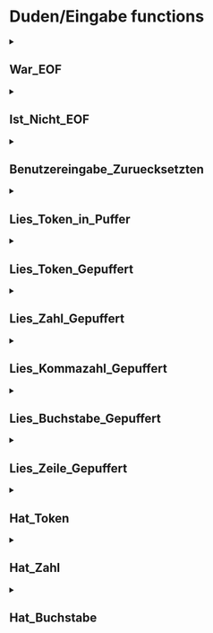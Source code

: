 # Duden/Eingabe functions
<details>
<summary><h2>War_EOF</h2></summary>
<ul>
<pre>
Gibt wahr zurück wenn ein EOF Zeichen gelesen wurde.
</pre>
</li>
	<li>Return type: <code>Boolean</code></li>
</ul>

<h3>Aliases</h3>
<ol>
	<li><code>&#34;die Benutzereingabe zu Ende gewesen ist&#34;</code></li>
</ol>

<h3>Implementation</h3>
<pre class="language-ddp" tabindex="0">
<code class="language-ddp">
Gib war_eof zurück.

</code>
</pre>
</details>

<details>
<summary><h2>Ist_Nicht_EOF</h2></summary>
<ul>
<pre>
Gibt wahr zurück wenn noch kein EOF Zeichen gelesen wurde.
</pre>
</li>
	<li>Return type: <code>Boolean</code></li>
</ul>

<h3>Aliases</h3>
<ol>
	<li><code>&#34;die Benutzereingabe nicht vorbei ist&#34;</code></li>
</ol>

<h3>Implementation</h3>
<pre class="language-ddp" tabindex="0">
<code class="language-ddp">
Gib nicht war_eof zurück.

</code>
</pre>
</details>

<details>
<summary><h2>Benutzereingabe_Zuruecksetzten</h2></summary>
<ul>
<pre>
Setzt die interne war_eof variable auf falsch.
</pre>
</li>
	<li>Return type: <code>nichts</code></li>
</ul>

<h3>Aliases</h3>
<ol>
	<li><code>&#34;setzte die Benutzereingabe zurück&#34;</code></li>
	<li><code>&#34;Setzte die Benutzereingabe zurück&#34;</code></li>
</ol>

<h3>Implementation</h3>
<pre class="language-ddp" tabindex="0">
<code class="language-ddp">
war_eof ist falsch.

</code>
</pre>
</details>

<details>
<summary><h2>Lies_Token_in_Puffer</h2></summary>
<ul>
<pre>
Liest eine einzelne Eingabe in Eingabe_Puffer.

Dabei werden vorrangehende Leerzeichen ignoriert
und ein einzelnes darrauffolgendes Leerzeichen in
Gepufferter_Buchstabe gespeichert
</pre>
</li>
	<li>Return type: <code>Text</code></li>
</ul>

<h3>Aliases</h3>
<ol>
	<li><code>&#34;die nächste Eingabe&#34;</code></li>
	<li><code>&#34;die naechste Eingabe&#34;</code></li>
</ol>

<h3>Implementation</h3>
<pre class="language-ddp" tabindex="0">
<code class="language-ddp">
[vorangehende Leerstellen überspringen]
Speichere das nächste Zeichen aus der Standardeingabe in Gepufferter_Buchstabe.
Solange Gepufferter_Buchstabe ein Leerzeichen ist oder Gepufferter_Buchstabe ein Kontrollzeichen ist, mache:
	Wenn die Benutzereingabe zu Ende gewesen ist, gib "" zurück.
	Speichere das nächste Zeichen aus der Standardeingabe in Gepufferter_Buchstabe.

[Text bis Leerstelle Lesen]
Der Text token ist "".
Solange nicht (Gepufferter_Buchstabe ein Leerzeichen ist oder Gepufferter_Buchstabe ein Kontrollzeichen ist), mache:
	Speichere token verkettet mit Gepufferter_Buchstabe in token.
	Speichere das nächste Zeichen aus der Standardeingabe in Gepufferter_Buchstabe.

Gib token zurück.

</code>
</pre>
</details>

<details>
<summary><h2>Lies_Token_Gepuffert</h2></summary>
<ul>
<pre>
Wenn Eingabe_Puffer eine Eingabe enthält
wird diese zurückgegeben und Eingabe_Puffer geleert.
Ansonsten wird die nächste Eingabe direkt zurückgegeben.
</pre>
</li>
	<li>Return type: <code>Text</code></li>
</ul>

<h3>Aliases</h3>
<ol>
	<li><code>&#34;der nächste Text&#34;</code></li>
	<li><code>&#34;den nächsten Text&#34;</code></li>
	<li><code>&#34;der naechste Text&#34;</code></li>
	<li><code>&#34;den naechsten Text&#34;</code></li>
</ol>

<h3>Implementation</h3>
<pre class="language-ddp" tabindex="0">
<code class="language-ddp">
Wenn die Länge von Eingabe_Puffer größer als 0 ist, dann:
	Der Text Rückgabe ist Eingabe_Puffer.
	Eingabe_Puffer ist "".
	Gib Rückgabe zurück.

Wenn die Benutzereingabe nicht vorbei ist, gib die nächste Eingabe zurück.
Gib "" zurück.

</code>
</pre>
</details>

<details>
<summary><h2>Lies_Zahl_Gepuffert</h2></summary>
<ul>
<pre>
Lies_Token_Gepuffert als Zahl.

Vorher sollte Hat_Zahl überprüft werden.
</pre>
</li>
	<li>Return type: <code>Zahl</code></li>
</ul>

<h3>Aliases</h3>
<ol>
	<li><code>&#34;die nächste Zahl&#34;</code></li>
	<li><code>&#34;die naechste Zahl&#34;</code></li>
</ol>

<h3>Implementation</h3>
<pre class="language-ddp" tabindex="0">
<code class="language-ddp">
Gib den nächsten Text als Zahl zurück.

</code>
</pre>
</details>

<details>
<summary><h2>Lies_Kommazahl_Gepuffert</h2></summary>
<ul>
<pre>
Lies_Token_Gepuffert als Kommazahl.

Vorher sollte Hat_Zahl überprüft werden.
</pre>
</li>
	<li>Return type: <code>Kommazahl</code></li>
</ul>

<h3>Aliases</h3>
<ol>
	<li><code>&#34;die nächste Kommazahl&#34;</code></li>
	<li><code>&#34;die naechste Kommazahl&#34;</code></li>
</ol>

<h3>Implementation</h3>
<pre class="language-ddp" tabindex="0">
<code class="language-ddp">
Gib den nächsten Text als Kommazahl zurück.

</code>
</pre>
</details>

<details>
<summary><h2>Lies_Buchstabe_Gepuffert</h2></summary>
<ul>
<pre>
Wenn Eingabe_Puffer eine Eingabe enthält wird
der erste Buchstabe davon zurückgegeben und Eingabe_Puffer
entsprechend angepasst.

Wenn Gepufferter_Buchstabe einen Buchstaben enthält wird dieser
zurückgeben und Gepufferter_Buchstabe auf 0 gesetzt.

Ansonsten wird das nächste Zeichen direkt gelesen.
</pre>
</li>
	<li>Return type: <code>Buchstabe</code></li>
</ul>

<h3>Aliases</h3>
<ol>
	<li><code>&#34;der nächste Buchstabe&#34;</code></li>
	<li><code>&#34;der naechste Buchstabe&#34;</code></li>
	<li><code>&#34;den nächsten Buchstaben&#34;</code></li>
	<li><code>&#34;den naechsten Buchstaben&#34;</code></li>
</ol>

<h3>Implementation</h3>
<pre class="language-ddp" tabindex="0">
<code class="language-ddp">
Wenn die Länge von Eingabe_Puffer ungleich 0 ist, dann:
	Der Buchstabe Rückgabe ist Eingabe_Puffer an der Stelle 1.
	Speichere Eingabe_Puffer von 2 bis (die Länge von Eingabe_Puffer) in Eingabe_Puffer.
	Gib Rückgabe zurück.

Wenn Gepufferter_Buchstabe als Zahl ungleich 0 ist, dann:
	Der Buchstabe Rückgabe ist Gepufferter_Buchstabe.
	Speichere 0 als Buchstabe in Gepufferter_Buchstabe.
	Gib Rückgabe zurück.

Gib das nächste Zeichen aus der Standardeingabe zurück.

</code>
</pre>
</details>

<details>
<summary><h2>Lies_Zeile_Gepuffert</h2></summary>
<ul>
<pre>
Ignoriert vorrangehende Leerzeichen und gibt
dann die ganze Zeile bis zu, aber ohne '\n' oder EOF zurück.

'\n' bzw. EOF wird dabei nicht nicht in einen Puffer gelegt
sondern verworfen.
</pre>
</li>
	<li>Return type: <code>Text</code></li>
</ul>

<h3>Aliases</h3>
<ol>
	<li><code>&#34;die nächste Zeile&#34;</code></li>
	<li><code>&#34;die naechste Zeile&#34;</code></li>
</ol>

<h3>Implementation</h3>
<pre class="language-ddp" tabindex="0">
<code class="language-ddp">
Der Text zeile ist "".
Wenn die Länge von Eingabe_Puffer ungleich 0 ist, dann:
	Füge Eingabe_Puffer an zeile an.
	Eingabe_Puffer ist "".
	Wenn Gepufferter_Buchstabe als Zahl ungleich 0 ist, Füge Gepufferter_Buchstabe an zeile an.
	Speichere das nächste Zeichen aus der Standardeingabe in Gepufferter_Buchstabe.
Sonst:
	Solange Gepufferter_Buchstabe ungleich '\n' ist und (Gepufferter_Buchstabe ein Leerzeichen ist oder Gepufferter_Buchstabe ein Kontrollzeichen ist), mache:
		Wenn die Benutzereingabe zu Ende gewesen ist, gib "" zurück.
		Speichere das nächste Zeichen aus der Standardeingabe in Gepufferter_Buchstabe.

Solange Gepufferter_Buchstabe ungleich '\n' ist und die Benutzereingabe nicht vorbei ist, mache:
	Speichere zeile verkettet mit Gepufferter_Buchstabe in zeile.
	Speichere das nächste Zeichen aus der Standardeingabe in Gepufferter_Buchstabe.

Speichere 0 als Buchstabe in Gepufferter_Buchstabe.
Gib zeile zurück.

</code>
</pre>
</details>

<details>
<summary><h2>Hat_Token</h2></summary>
<ul>
<pre>
Gibt an ob etwas mit einer der obigen Funktionen
gelesen werden kann.
</pre>
</li>
	<li>Return type: <code>Boolean</code></li>
</ul>

<h3>Aliases</h3>
<ol>
	<li><code>&#34;eine Eingabe vorhanden ist&#34;</code></li>
</ol>

<h3>Implementation</h3>
<pre class="language-ddp" tabindex="0">
<code class="language-ddp">
Wenn die Länge von Eingabe_Puffer größer als 0 ist, gib wahr zurück.
Wenn die Benutzereingabe zu Ende gewesen ist, gib falsch zurück.
Speichere den nächsten Text in Eingabe_Puffer.
Gib [wahr wenn] die Länge von Eingabe_Puffer größer als 0 ist zurück.

</code>
</pre>
</details>

<details>
<summary><h2>Hat_Zahl</h2></summary>
<ul>
<pre>
Gibt an ob die nächste Eingabe (direkt oder im Puffer)
zu einer Zahl umgewandelt werden kann.
</pre>
</li>
	<li>Return type: <code>Boolean</code></li>
</ul>

<h3>Aliases</h3>
<ol>
	<li><code>&#34;die nächste Eingabe eine Zahl ist&#34;</code></li>
	<li><code>&#34;die naechste Eingabe eine Zahl ist&#34;</code></li>
</ol>

<h3>Implementation</h3>
<pre class="language-ddp" tabindex="0">
<code class="language-ddp">
Gib eine Eingabe vorhanden ist und Eingabe_Puffer eine Zahl ist zurück.

</code>
</pre>
</details>

<details>
<summary><h2>Hat_Buchstabe</h2></summary>
<ul>
<pre>
Gibt an ob ein Buchstabe (direkt oder aus dem Puffer)
gelesen werden kann.
</pre>
</li>
	<li>Return type: <code>Boolean</code></li>
</ul>

<h3>Aliases</h3>
<ol>
	<li><code>&#34;ein Buchstabe vorhanden ist&#34;</code></li>
</ol>

<h3>Implementation</h3>
<pre class="language-ddp" tabindex="0">
<code class="language-ddp">
Gib nicht war_eof oder die Länge von Eingabe_Puffer ungleich 0 ist oder Gepufferter_Buchstabe als Zahl ungleich 0 ist zurück.

</code>
</pre>
</details>


